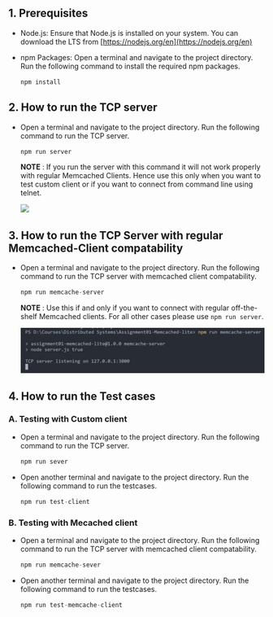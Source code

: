 ## 1. Prerequisites

- Node.js: Ensure that Node.js is installed on your system. You can download the LTS from [https://nodejs.org/en](https://nodejs.org/en)

- npm Packages: Open a terminal and navigate to the project directory. Run the following command to install the required npm packages.

  ```js
  npm install
  ```

## 2. How to run the TCP server

- Open a terminal and navigate to the project directory. Run the following command to run the TCP server.

  ```js
  npm run server
  ```

  **NOTE** : If you run the server with this command it will not work properly with regular Memcached Clients. Hence use this only when you want to test custom client or if you want to connect from command line using telnet.

    <img src=",./images/image-7.png" width=500/>

## 3. How to run the TCP Server with regular Memcached-Client compatability

- Open a terminal and navigate to the project directory. Run the following command to run the TCP server with memcached client compatability.

  ```js
  npm run memcache-server
  ```

  **NOTE** : Use this if and only if you want to connect with regular off-the-shelf Memcached clients. For all other cases please use `npm run server`.

    <img src="./images/image-8.png" width=500/>

## 4. How to run the Test cases

### A. Testing with Custom client

- Open a terminal and navigate to the project directory. Run the following command to run the TCP server.

  ```js
  npm run sever
  ```

- Open another terminal and navigate to the project directory. Run the following command to run the testcases.

  ```js
  npm run test-client
  ```

### B. Testing with Mecached client

- Open a terminal and navigate to the project directory. Run the following command to run the TCP server with memcached client compatability.

  ```js
  npm run memcache-sever
  ```

- Open another terminal and navigate to the project directory. Run the following command to run the testcases.

  ```js
  npm run test-memcache-client
  ```
